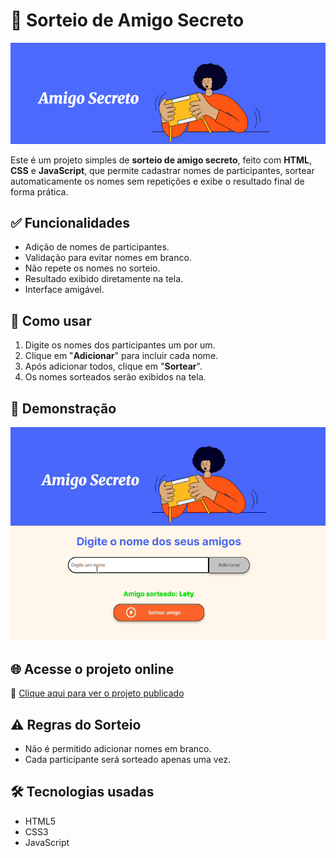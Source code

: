 # 🎁 Sorteio de Amigo Secreto

![capa do projeto](img-amigo.png)

Este é um projeto simples de **sorteio de amigo secreto**, feito com **HTML**, **CSS** e **JavaScript**, que permite cadastrar nomes de participantes, sortear automaticamente os nomes sem repetições e exibe o resultado final de forma prática.

## ✅ Funcionalidades

- Adição de nomes de participantes.
- Validação para evitar nomes em branco.
- Não repete os nomes no sorteio.
- Resultado exibido diretamente na tela.
- Interface amigável.

## 🚀 Como usar

1. Digite os nomes dos participantes um por um.
2. Clique em "**Adicionar**" para incluir cada nome.
3. Após adicionar todos, clique em "**Sortear**".
4. Os nomes sorteados serão exibidos na tela.

## 🎥 Demonstração

![Demonstração do sorteio](demo.gif)

## 🌐 Acesse o projeto online

🔗 [Clique aqui para ver o projeto publicado](https://amigo-secreto-orcin-omega.vercel.app/)


## ⚠️ Regras do Sorteio

- Não é permitido adicionar nomes em branco.
- Cada participante será sorteado apenas uma vez.

## 🛠 Tecnologias usadas

- HTML5
- CSS3
- JavaScript